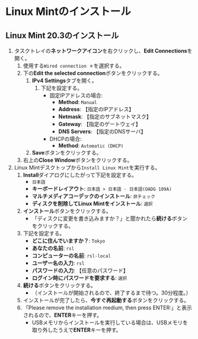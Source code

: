 # Linux Mintのインストール

## Linux Mint 20.3のインストール
1. タスクトレイの**ネットワークアイコン**を右クリックし、**Edit Connections**を開く。
   1. 使用する`Wired connection ＊`を選択する。
   2. 下の**Edit the selected connection**ボタンをクリックする。
      1. **IPv4 Settings**タブを開く。
         1. 下記を設定する。
            - 固定IPアドレスの場合:
              - **Method**: `Manual`
              - **Address**: 【指定のIPアドレス】
              - **Netmask**: 【指定のサブネットマスク】
              - **Gateway**: 【指定のゲートウェイ】
              - **DNS Servers**: 【指定のDNSサーバ】
            - DHCPの場合:
              - **Method**: `Automatic (DHCP)`
      2. **Save**ボタンをクリックする。
   3. 右上の**Close Window**ボタンをクリックする。
2. Linux Mintデスクトップから`Install Linux Mint`を実行する。
   1. **Install**ダイアログにしたがって下記を設定する。
      - `日本語`
      - **キーボードレイアウト**: `日本語 > 日本語 - 日本語(OADG 109A)`
      - **マルチメディアコーデックのインストール**: `非チェック`
      - **ディスクを削除してLinux Mintをインストール**: ``選択``
   2. **インストール**ボタンをクリックする。
      - 「ディスクに変更を書き込みますか？」と聞かれたら**続ける**ボタンをクリックする。
   3. 下記を設定する。
      - **どこに住んでいますか？**: `Tokyo`
      - **あなたの名前**: `rsl`
      - **コンピューターの名前**: `rsl-local`
      - **ユーザー名の入力**: `rsl`
      - **パスワードの入力**: 【任意のパスワード】
      - **ログイン時にパスワードを要求する**: `選択`
   4. **続ける**ボタンをクリックする。
      - （インストールが開始されるので、終了するまで待つ。30分程度。）
   5. インストールが完了したら、**今すぐ再起動する**ボタンをクリックする。
   6. 「Please remove the installation medium, then press ENTER:」と表示されるので、**ENTER**キーを押す。
      - USBメモリからインストールを実行している場合は、USBメモリを取り外したうえで**ENTER**キーを押す。

